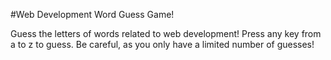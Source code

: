 #Web Development Word Guess Game!

Guess the letters of words related to web development!
Press any key from a to z to guess.  Be careful, as you only have a limited number of guesses!
